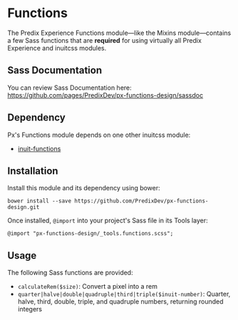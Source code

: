 # Functions

The Predix Experience Functions module—like the Mixins module—contains a few Sass functions that are **required** for using virtually all Predix Experience and inuitcss modules.

## Sass Documentation

You can review Sass Documentation here: https://github.com/pages/PredixDev/px-functions-design/sassdoc

## Dependency

Px's Functions module depends on one other inuitcss module:

* [inuit-functions](https://github.com/inuitcss/tools.functions)

## Installation

Install this module and its dependency using bower:

    bower install --save https://github.com/PredixDev/px-functions-design.git

Once installed, `@import` into your project's Sass file in its Tools layer:

    @import "px-functions-design/_tools.functions.scss";

## Usage

The following Sass functions are provided:

* `calculateRem($size)`: Convert a pixel into a rem
* `quarter|halve|double|quadruple|third|triple($inuit-number)`: Quarter, halve, third, double, triple, and quadruple numbers, returning rounded integers
